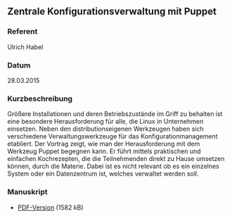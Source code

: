 ## Zentrale Konfigurationsverwaltung mit Puppet


### Referent
Ulrich Habel

### Datum
28.03.2015

### Kurzbeschreibung
Größere Installationen und deren Betriebszustände im Griff zu behalten ist eine
besondere Herausforderung für alle, die Linux in Unternehmen einsetzen. Neben
den distributionseigenen Werkzeugen haben sich verschiedene
Verwaltungswerkzeuge für das Konfigurationmanagement etabliert. Der Vortrag
zeigt, wie man der Herausforderung mit dem Werkzeug Puppet begegnen kann. Er
führt mittels praktischen und einfachen Kochrezepten, die die Teilnehmenden
direkt zu Hause umsetzen können, durch die Materie. Dabei ist es nicht relevant
ob es ein einzelnes System oder ein Datenzentrum ist, welches verwaltet werden
soll.

### Manuskript

* [PDF-Version](/download/Vortraege/Puppet_LIT_2015.pdf) (1582 kB)
